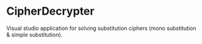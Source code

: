 # CipherDecrypter
Visual studio application for solving substitution ciphers (mono substitution &amp; simple substitution).

